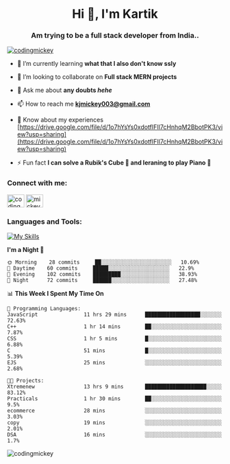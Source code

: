 

<!--
**codingmickey/codingmickey** is a ✨ _special_ ✨ repository because its `README.md` (this file) appears on your GitHub profile.

Here are some ideas to get you started:

- 🔭 I’m currently working on ...
- 🌱 I’m currently learning ...
- 👯 I’m looking to collaborate on ...
- 🤔 I’m looking for help with ...
- 💬 Ask me about ...
- 📫 How to reach me: ...
- 😄 Pronouns: ...
- ⚡ Fun fact: ...
-->
<h1 align="center">Hi 👋, I'm Kartik</h1>
<h3 align="center">Am trying to be a full stack developer from India..</h3>


<p align="left"> <a href="https://twitter.com/codingmickey" target="blank"><img src="https://img.shields.io/twitter/follow/codingmickey?logo=twitter&style=for-the-badge" alt="codingmickey" /></a> </p>

- 🌱 I’m currently learning **what that I also don't know ssly**

- 👯 I’m looking to collaborate on **Full stack MERN projects**

- 💬 Ask me about **any doubts _hehe_**

- 📫 How to reach me **kjmickey003@gmail.com**

- 📄 Know about my experiences [https://drive.google.com/file/d/1o7hYsYs0xdotfIFIl7cHnhqM2BbotPK3/view?usp=sharing](https://drive.google.com/file/d/1o7hYsYs0xdotfIFIl7cHnhqM2BbotPK3/view?usp=sharing)

- ⚡ Fun fact **I can solve a Rubik's Cube 🎉 and leraning to play Piano 🎹**

<h3 align="left">Connect with me:</h3>
<p align="left">
<a href="https://twitter.com/codingmickey" target="blank"><img align="center" src="https://raw.githubusercontent.com/rahuldkjain/github-profile-readme-generator/master/src/images/icons/Social/twitter.svg" alt="codingmickey" height="30" width="40" /></a>
<a href="https://www.codechef.com/users/codingmickey" target="blank"><img align="center" src="https://user-images.githubusercontent.com/42518907/187090767-7c086a66-394d-483a-a721-dc56ab4d7940.png" alt="mickey_03" height="30" width="40" /></a>
</p>


<h3 align="left">Languages and Tools:</h3>

[![My Skills](https://skillicons.dev/icons?i=html,css,js,react,arduino,bash,bootstrap,c,cpp,cmake,d3,express,figma,git,github,heroku,java,jquery,materialui,mongodb,mysql,nextjs,nodejs,py,react,redis,redux,ts&perline=7)](https://skillicons.dev)

<!-- <p align="left"> <a href="https://www.arduino.cc/" target="_blank"> <img src="https://cdn.worldvectorlogo.com/logos/arduino-1.svg" alt="arduino" width="40" height="40"/> </a> <a href="https://getbootstrap.com" target="_blank"> <img src="https://raw.githubusercontent.com/devicons/devicon/master/icons/bootstrap/bootstrap-plain-wordmark.svg" alt="bootstrap" width="40" height="40"/> </a> <a href="https://www.cprogramming.com/" target="_blank"> <img src="https://raw.githubusercontent.com/devicons/devicon/master/icons/c/c-original.svg" alt="c" width="40" height="40"/> </a> <a href="https://www.w3schools.com/cpp/" target="_blank"> <img src="https://raw.githubusercontent.com/devicons/devicon/master/icons/cplusplus/cplusplus-original.svg" alt="cplusplus" width="40" height="40"/> </a> <a href="https://www.w3schools.com/css/" target="_blank"> <img src="https://raw.githubusercontent.com/devicons/devicon/master/icons/css3/css3-original-wordmark.svg" alt="css3" width="40" height="40"/> </a> <a href="https://expressjs.com" target="_blank"> <img src="https://raw.githubusercontent.com/devicons/devicon/master/icons/express/express-original-wordmark.svg" alt="express" width="40" height="40"/> </a> <a href="https://www.w3.org/html/" target="_blank"> <img src="https://raw.githubusercontent.com/devicons/devicon/master/icons/html5/html5-original-wordmark.svg" alt="html5" width="40" height="40"/> </a> <a href="https://developer.mozilla.org/en-US/docs/Web/JavaScript" target="_blank"> <img src="https://raw.githubusercontent.com/devicons/devicon/master/icons/javascript/javascript-original.svg" alt="javascript" width="40" height="40"/> </a> <a href="https://www.mongodb.com/" target="_blank"> <img src="https://raw.githubusercontent.com/devicons/devicon/master/icons/mongodb/mongodb-original-wordmark.svg" alt="mongodb" width="40" height="40"/> </a> <a href="https://nodejs.org" target="_blank"> <img src="https://raw.githubusercontent.com/devicons/devicon/master/icons/nodejs/nodejs-original-wordmark.svg" alt="nodejs" width="40" height="40"/> </a> <a href="https://reactjs.org/" target="_blank"> <img src="https://raw.githubusercontent.com/devicons/devicon/master/icons/react/react-original-wordmark.svg" alt="react" width="40" height="40"/> </a> </p> -->

<!--START_SECTION:waka-->
**I'm a Night 🦉** 

```text
🌞 Morning    28 commits     ██░░░░░░░░░░░░░░░░░░░░░░░   10.69% 
🌆 Daytime    60 commits     █████░░░░░░░░░░░░░░░░░░░░   22.9% 
🌃 Evening    102 commits    █████████░░░░░░░░░░░░░░░░   38.93% 
🌙 Night      72 commits     ██████░░░░░░░░░░░░░░░░░░░   27.48%

```


📊 **This Week I Spent My Time On** 

```text
💬 Programming Languages: 
JavaScript               11 hrs 29 mins      ██████████████████░░░░░░░   72.63% 
C++                      1 hr 14 mins        ██░░░░░░░░░░░░░░░░░░░░░░░   7.87% 
CSS                      1 hr 5 mins         █░░░░░░░░░░░░░░░░░░░░░░░░   6.88% 
C                        51 mins             █░░░░░░░░░░░░░░░░░░░░░░░░   5.39% 
EJS                      25 mins             ░░░░░░░░░░░░░░░░░░░░░░░░░   2.68%

🐱‍💻 Projects: 
Xtremenew                13 hrs 9 mins       ████████████████████░░░░░   83.12% 
Practicals               1 hr 30 mins        ██░░░░░░░░░░░░░░░░░░░░░░░   9.5% 
ecommerce                28 mins             ░░░░░░░░░░░░░░░░░░░░░░░░░   3.03% 
copy                     19 mins             ░░░░░░░░░░░░░░░░░░░░░░░░░   2.01% 
DSA                      16 mins             ░░░░░░░░░░░░░░░░░░░░░░░░░   1.7%

```


<!--END_SECTION:waka-->

<p><img align="center" src="https://github-readme-streak-stats.herokuapp.com/?user=codingmickey&" alt="codingmickey" /></p>
